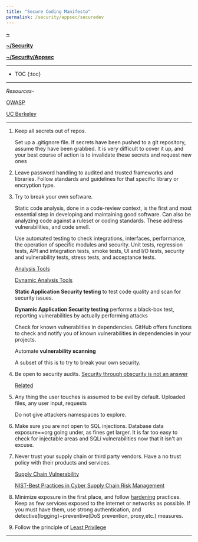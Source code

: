 ```yaml
---
title: "Secure Coding Manifesto"
permalink: /security/appsec/securedev
---
```


**[~](../../../README.md)**

**[~/Security](../../security.md)**

**[~/Security/Appsec](0application-security.md)**

---

* TOC
{:toc}

---

_Resources-_

[OWASP](https://owasp.org/www-project-secure-coding-practices-quick-reference-guide/migrated_content)

[UC Berkeley](https://security.berkeley.edu/secure-coding-practice-guidelines)

---

1. Keep all secrets out of repos.

   Set up a .gitignore file. If secrets have been pushed to a git repository, assume they have been grabbed. It is very difficult to cover it up, and your best course of action is to invalidate these secrets and request new ones

2. Leave password handling to audited and trusted frameworks and libraries. Follow standards and guidelines for that specific library or encryption type.

3. Try to break your own software.

   Static code analysis, done in a code-review context, is the first and most essential step in developing and maintaining good software. Can also be analyzing code against a ruleset or coding standards. These address vulnerabilities, and code smell.

   Use automated testing to check integrations, interfaces, performance, the operation of specific modules and security. Unit tests, regression tests, API and integration tests, smoke tests, UI and I/O tests, security and vulnerability tests, stress tests, and acceptance tests.

   [Analysis Tools](https://analysis-tools.dev/)

   [Dynamic Analysis Tools](https://github.com/analysis-tools-dev/dynamic-analysis)

   **Static Application Security testing** to test code quality and scan for security issues.

   **Dynamic Application Security testing** performs a black-box test, reporting vulnerabilities by actually performing attacks

   Check for known vulnerablities in dependencies. GitHub offers functions to check and notify you of known vulnerabilities in dependencies in your projects.

   Automate **vulnerability scanning**

   A subset of this is to try to break your own security.

4. Be open to security audits. [Security through obscurity is not an answer](https://www.pearsonitcertification.com/articles/article.aspx?p=2218577&seqNum=7#:~:text=Security%20through%20obscurity%20means%20that,trusted%20people%20from%20seeing%20it.)

   [Related](https://danielmiessler.com/study/security-by-obscurity/#goodbad)

5. Any thing the user touches is assumed to be evil by default. Uploaded files, any user input, requests

   Do not give attackers namespaces to explore.

6. Make sure you are not open to SQL injections. Database data exposure==org going under, as fines get larger. It is far too easy to check for injectable areas and SQLi vulnerabilities now that it isn't an excuse.

7. Never trust your supply chain or third party vendors. Have a no trust policy with their products and services.

   [Supply Chain Vulnerability](https://www.techtarget.com/searcherp/definition/supply-chain-security)

   [NIST-Best Practices in Cyber Supply Chain Risk Management](https://csrc.nist.gov/CSRC/media/Projects/Supply-Chain-Risk-Management/documents/briefings/Workshop-Brief-on-Cyber-Supply-Chain-Best-Practices.pdf)

8. Minimize exposure in the first place, and follow [hardening](https://elvindesouza.github.io/hardening/) practices. Keep as few services exposed to the internet or networks as possible. If you must have them, use strong authentication, and detective(logging)+preventive(DoS prevention, proxy,etc.) measures.

9. Follow the principle of [Least Privilege](https://elvindesouza.github.io/hardening/#least-privilege)

---
